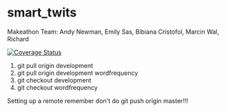 # smart_twits

Makeathon Team: Andy Newman, Emily Sas, Bibiana Cristofol, Marcin Wal, Richard 

[![Coverage Status](https://coveralls.io/repos/andyg72/smart_twits/badge.svg)](https://coveralls.io/r/andyg72/smart_twits)

1. git pull origin development
2. git pull origin development wordfrequency
3. git checkout development
4. git checkout wordfrequency

Setting up a remote
remember don't do git push origin master!!!
